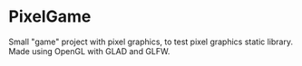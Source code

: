 # PixelGame
Small "game" project with pixel graphics, to test pixel graphics static library.
Made using OpenGL with GLAD and GLFW.

